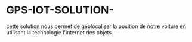 # GPS-IOT-SOLUTION-
cette solution nous permet de géolocaliser la position de notre voiture en utilisant la technologie l'internet des objets 
